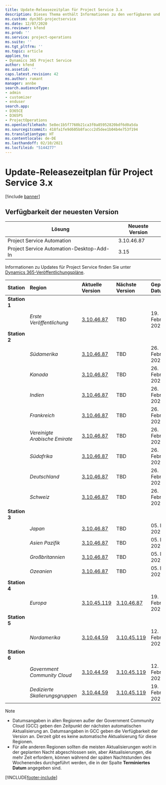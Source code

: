 ```yaml
---
title: Update-Releasezeitplan für Project Service 3.x
description: Dieses Thema enthält Informationen zu den verfügbaren und kommenden Versionen von Dynamics 365 Project Service Automation.
ms.custom: dyn365-projectservice
ms.date: 12/07/2020
ms.reviewer: kfend
ms.prod: ''
ms.service: project-operations
ms.suite: ''
ms.tgt_pltfrm: ''
ms.topic: article
applies_to:
- Dynamics 365 Project Service
author: kfend
ms.assetid: ''
caps.latest.revision: 42
ms.author: rumant
manager: annbe
search.audienceType:
- admin
- customizer
- enduser
search.app:
- D365CE
- D365PS
- ProjectOperations
ms.openlocfilehash: 5e8ec1b5f7760b21ca3f0a85952820bdf6d0a5da
ms.sourcegitcommit: 418fa1fe9d605b8faccc2d5dee1b04b4e753f194
ms.translationtype: HT
ms.contentlocale: de-DE
ms.lasthandoff: 02/10/2021
ms.locfileid: "5144277"
---
```

# <a name="update-release-schedule-for-project-service-3x"></a>Update-Releasezeitplan für Project Service 3.x

[!include [banner](../includes/psa-now-project-operations.md)]

## <a name="latest-version-availability"></a>Verfügbarkeit der neuesten Version

| Lösung  | Neueste Version |
|-------|----|
| Project Service Automation    | 3.10.46.87 |
| Project Service Automation-Desktop-Add-In                | 3.15          |

Informationen zu Updates für Project Service finden Sie unter [Dynamics 365-Veröffentlichungspläne](https://docs.microsoft.com/dynamics365/release-plans/). 

| Station  | Region | Aktuelle Version | Nächste Version |  Geplantes Datum
| :---   | :---   | :---   | :---   |:---   |         
|<strong>Station 1</strong> | |  |  | |
| | <i>Erste Veröffentlichung</i> | [3.10.46.87](whats-new-ur-28-5.md) | TBD | 19. Februar 2021
|<strong>Station 2</strong> | |  |  | |
| | <i>Südamerika</i> | [3.10.46.87](whats-new-ur-28-5.md) | TBD | 26. Februar 2021
| | <i>Kanada</i> | [3.10.46.87](whats-new-ur-28-5.md) | TBD | 26. Februar 2021
| | <i>Indien</i> | [3.10.46.87](whats-new-ur-28-5.md) | TBD | 26. Februar 2021
| | <i>Frankreich</i> | [3.10.46.87](whats-new-ur-28-5.md) | TBD | 26. Februar 2021
| | <i>Vereinigte Arabische Emirate</i> | [3.10.46.87](whats-new-ur-28-5.md) | TBD | 26. Februar 2021
| | <i>Südafrika</i> | [3.10.46.87](whats-new-ur-28-5.md) | TBD | 26. Februar 2021
| | <i>Deutschland</i> | [3.10.46.87](whats-new-ur-28-5.md) | TBD | 26. Februar 2021
| | <i>Schweiz</i> | [3.10.46.87](whats-new-ur-28-5.md) | TBD | 26. Februar 2021
|<strong>Station 3</strong> | |  |  | |
| | <i>Japan</i> | [3.10.46.87](whats-new-ur-28-5.md) | TBD | 05. März 2021
| | <i>Asien Pazifik</i> | [3.10.46.87](whats-new-ur-28-5.md) | TBD | 05. März 2021
| | <i>Großbritannien</i> | [3.10.46.87](whats-new-ur-28-5.md) | TBD | 05. März 2021
| | <i>Ozeanien</i> | [3.10.46.87](whats-new-ur-28-5.md) | TBD | 05. März 2021
|<strong>Station 4</strong> | |  |  | |
| | <i>Europa</i> | [3.10.45.119](whats-new-ur-27-5.md) | [3.10.46.87](whats-new-ur-28-5.md) | 19. Februar 2021
|<strong>Station 5</strong> | |  |  | |
| | <i>Nordamerika</i> | [3.10.44.59](whats-new-ur-26.md) | [3.10.45.119](whats-new-ur-27-5.md) | 12. Februar 2021
|<strong>Station 6</strong> | |  |  | |
| | <i>Government Community Cloud</i> | [3.10.44.59](whats-new-ur-26.md) | [3.10.45.119](whats-new-ur-27-5.md) | 12. Februar 2021
| | <i>Dedizierte Skalierungsgruppen</i> | [3.10.44.59](whats-new-ur-26.md) | [3.10.45.119](whats-new-ur-27-5.md) | 19. Februar 2021

>[!Note]
> - Datumsangaben in allen Regionen außer der Government Community Cloud (GCC) geben den Zeitpunkt der nächsten automatischen Aktualisierung an. Datumsangaben in GCC geben die Verfügbarkeit der Version an. Derzeit gibt es keine automatische Aktualisierung für diese Regionen.
> - Für alle anderen Regionen sollten die meisten Aktualisierungen wohl in der geplanten Nacht abgeschlossen sein, aber Aktualisierungen, die mehr Zeit erfordern, können während der späten Nachtstunden des Wochenendes durchgeführt werden, die in der Spalte **Terminiertes Datum** angegeben sind.


[!INCLUDE[footer-include](../includes/footer-banner.md)]